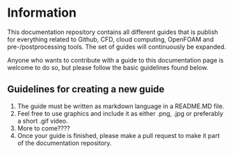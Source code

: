 # Information
This documentation repository contains all different guides that is publish for everything related to Github, CFD, cloud computing, OpenFOAM and pre-/postprocessing tools. The set of guides will continuously be expanded.

Anyone who wants to contribute with a guide to this documentation page is welcome to do so, but please follow the basic guidelines found below.

## Guidelines for creating a new guide
1. The guide must be written as markdown language in a README.MD file.
2. Feel free to use graphics and include it as either .png, .jpg or preferably a short .gif video.
3. More to come????
4. Once your guide is finished, please make a pull request to make it part of the documentation repository.